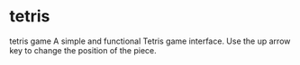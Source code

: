 # tetris
 tetris game 
 A simple and functional Tetris game interface. Use the up arrow key to change the position of the piece.
